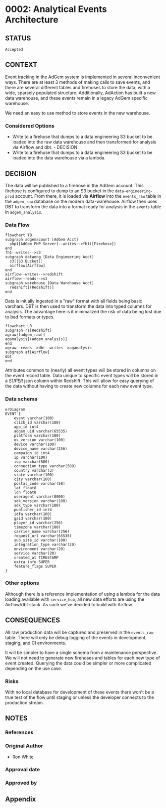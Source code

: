 # 0002: Analytical Events Architecture

## STATUS

    Accepted

## CONTEXT

Event tracking in the AdGem system is implemented in several
inconvenient ways.  There are at least 3 methods of making calls to
save events, and there are several different tables and firehoses to
store the data, with a wide, sparsely populated structure.
Additionally, AdAction has built a new data warehouse, and these
events remain in a legacy AdGem specific warehouse.

We need an easy to use method to store events in the new warehouse.

### Considered Options

 * Write to a firehose that dumps to a data engineering S3 bucket
   to be loaded into the raw data warehouse and then transformed
   for analysis via Airflow and dbt. - DECISION
 * Write to a firehose that dumps to a data engineering S3 bucket
   to be loaded into the data warehouse via a lambda.

## DECISION

The data will be published to a firehose in the AdGem account.  This
firehose is configured to dump to an S3 bucket in the
`data-engineering-prod` account.  From there, it is loaded via
**Airflow** into the `events_raw` table in the `adgem_raw` database on
the modern data-warehouse.  Airflow then uses DBT to transform the
data into a format ready for analysis in the `events` table in
`adgem_analysis`.

### Data Flow
```mermaid
flowchart TB
subgraph adgemacount [AdGem Acct]
  php1[AdGem PHP Server]--writes-->fh1([Firehose])
end
fh1--writes-->s3
subgraph dataeng [Data Engineering Acct]
  s3[(S3 Bucket)]
  airflow[Airflow]
end
airflow--writes-->redshift
airflow--reads-->s3
subgraph warehouse [Data Warehouse Acct]
  redshift[(Redshift)]
end
```

Data is initially ingested in a "raw" format with all fields being
basic varchars. DBT is then used to transform the data into typed
columns for analysis.  The advantage here is it minimalized the risk
of data being lost due to bad formats or types.

```mermaid
flowchart LR
subgraph rs[Redshift]
agraw[(adgem_raw)]
aganalysis[(adgem_analysis)]
end
agraw--reads-->dbt--writes-->aganalysis
subgraph af[Airflow]
dbt
end
```

Attributes common to (nearly) all event types will be stored in
columns on the event record table.  Data unique to specific event
types will be stored in a *SUPER* json column within Redshift. This
will allow for easy querying of the data without having to create new
columns for each new event type.

### Data schema
```mermaid
erDiagram
EVENT {
    event varchar(100)
    click_id varchar(100)
    app_id int4
    adgem_uid varchar(65535)
    platform varchar(100)
    os_version varchar(100)
    device varchar(100)
    device_name varchar(256)
    campaign_id int4
    ip varchar(100)
    isp varchar(500)
    connection_type varchar(500)
    country varchar(3)
    state varchar(100)
    city varchar(100)
    postal_code varchar(50)
    lat float8
    lon float8
    useragent varchar(8000)
    sdk_version varchar(100)
    sdk_type varchar(100)
    publisher_id int4
    idfa varchar(100)
    gaid varchar(100)
    player_id varchar(256)
    timezone varchar(100)
    carrier_name varchar(256)
    request_url varchar(65535)
    sub_site_id varchar(100)
    integration_type varchar(20)
    environment varchar(20)
    service varchar(20)
    created_at TIMESTAMP
    extra_info SUPER
    feature_flags SUPER
}
```

### Other options
Although there is a reference implementation of using a lambda for the
data loading available with `service_hub`, all new data efforts are
using the Airflow/dbt stack. As such we've decided to build with
Airflow.

## CONSEQUENCES

All raw production data will be captured and preserved in the
`events_raw` table. There will only be debug logging of the events
in development, staging, and CI environments.

It will be simpler to have a single schema from a maintenance
perspective. We will not need to generate new firehoses and tables for
each new type of event created. Querying the data could be simpler or
more complicated depending on the use case.

### Risks

With no local database for development of these events there won't be
a true test of the flow until staging or unless the developer connects
to the production stream.

## NOTES

### References

### Original Author
 - Ron White

### Approval date

### Approved by

## Appendix
